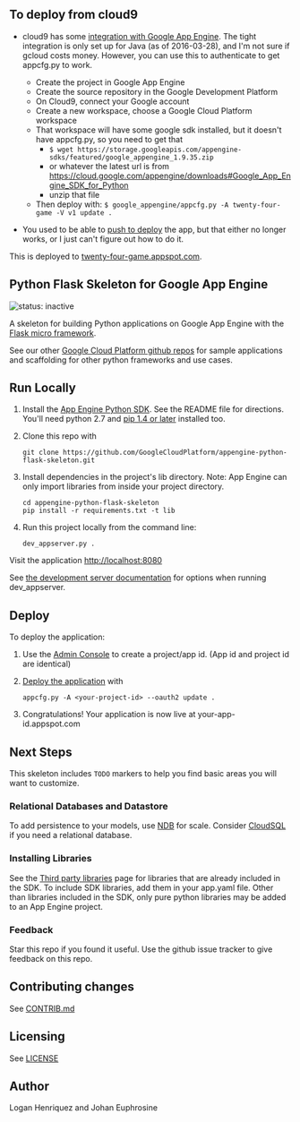 ## To deploy from cloud9


 - cloud9 has some [integration with Google App Engine](https://cloudplatform.googleblog.com/2016/01/Cloud9-IDE-now-supports-Google-Cloud-Platform.html).
   The tight integration is only set up for Java (as of 2016-03-28), and I'm not sure if gcloud costs money.
   However, you can use this to authenticate to get appcfg.py to work.
   - Create the project in Google App Engine
   - Create the source repository in the Google Development Platform
   - On Cloud9, connect your Google account
   - Create a new workspace, choose a Google Cloud Platform workspace
   - That workspace will have some google sdk installed, but it doesn't have appcfg.py, so you need to get that
     - ```$ wget https://storage.googleapis.com/appengine-sdks/featured/google_appengine_1.9.35.zip```
     - or whatever the latest url is from https://cloud.google.com/appengine/downloads#Google_App_Engine_SDK_for_Python
     - unzip that file
   - Then deploy with:
     ```$ google_appengine/appcfg.py -A twenty-four-game -V v1 update .```

  - You used to be able to [push to deploy](https://c9.io/blog/deploy-to-google-app-engine-with-cloud9-and-git/) the app, but that either no longer works, or I just can't figure out how to do it.

This is deployed to [twenty-four-game.appspot.com](http://twenty-four-game.appspot.com).

## Python Flask Skeleton for Google App Engine

![status: inactive](https://img.shields.io/badge/status-inactive-red.svg)


A skeleton for building Python applications on Google App Engine with the
[Flask micro framework](http://flask.pocoo.org).

See our other [Google Cloud Platform github
repos](https://github.com/GoogleCloudPlatform) for sample applications and
scaffolding for other python frameworks and use cases.

## Run Locally
1. Install the [App Engine Python SDK](https://developers.google.com/appengine/downloads).
See the README file for directions. You'll need python 2.7 and [pip 1.4 or later](http://www.pip-installer.org/en/latest/installing.html) installed too.

2. Clone this repo with

   ```
   git clone https://github.com/GoogleCloudPlatform/appengine-python-flask-skeleton.git
   ```
3. Install dependencies in the project's lib directory.
   Note: App Engine can only import libraries from inside your project directory.

   ```
   cd appengine-python-flask-skeleton
   pip install -r requirements.txt -t lib
   ```
4. Run this project locally from the command line:

   ```
   dev_appserver.py .
   ```

Visit the application [http://localhost:8080](http://localhost:8080)

See [the development server documentation](https://developers.google.com/appengine/docs/python/tools/devserver)
for options when running dev_appserver.

## Deploy
To deploy the application:

1. Use the [Admin Console](https://appengine.google.com) to create a
   project/app id. (App id and project id are identical)
1. [Deploy the
   application](https://developers.google.com/appengine/docs/python/tools/uploadinganapp) with

   ```
   appcfg.py -A <your-project-id> --oauth2 update .
   ```
1. Congratulations!  Your application is now live at your-app-id.appspot.com

## Next Steps
This skeleton includes `TODO` markers to help you find basic areas you will want
to customize.

### Relational Databases and Datastore
To add persistence to your models, use
[NDB](https://developers.google.com/appengine/docs/python/ndb/) for
scale.  Consider
[CloudSQL](https://developers.google.com/appengine/docs/python/cloud-sql)
if you need a relational database.

### Installing Libraries
See the [Third party
libraries](https://developers.google.com/appengine/docs/python/tools/libraries27)
page for libraries that are already included in the SDK.  To include SDK
libraries, add them in your app.yaml file. Other than libraries included in
the SDK, only pure python libraries may be added to an App Engine project.

### Feedback
Star this repo if you found it useful. Use the github issue tracker to give
feedback on this repo.

## Contributing changes
See [CONTRIB.md](CONTRIB.md)

## Licensing
See [LICENSE](LICENSE)

## Author
Logan Henriquez and Johan Euphrosine
